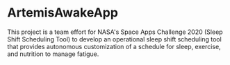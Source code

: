 # ArtemisAwakeApp
This project is a team effort for NASA's Space Apps Challenge 2020 (Sleep Shift Scheduling Tool) to develop an operational sleep shift scheduling tool that provides autonomous customization of a schedule for sleep, exercise, and nutrition to manage fatigue. 
